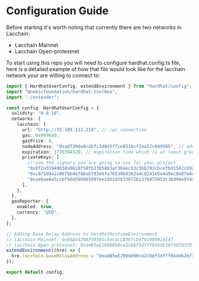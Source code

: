 # Configuration Guide

Before starting it's worth noting that currently there are two networks in Lacchain:

- Lacchain Mainnet
- Lacchain Open-protestnet

To start using this repo you will need to configure hardhat.config.ts file, here is a detailed example
of how that file would look like for the lacchain network your are willing to connect to:

```ts
import { HardhatUserConfig, extendEnvironment } from "hardhat/config";
import "@nomicfoundation/hardhat-toolbox";
import "./extender";

const config: HardhatUserConfig = {
  solidity: "0.8.18",
  networks: {
    lacchain: {
      url: "http://35.185.112.219", // rpc connection
      gas: 0x989680,
      gasPrice: 0,
      nodeAddress: "0xad730de8c4bfc3d845f7ce851bcf2ea17c049585", // address the node you are connecting with.
      expiration: 1736394529, // expiration time which is at least greater than current 10 digits unix timestamp
      privateKeys: [
        // use the signers you are going to use for your project
        "0x8f2a55949038a9610f50fb23b5883af3b4ecb3c3bb792cbcefbd1542c692be63",
        "0xc87509a1c067bbde78beb793e6fa76530b6382a4c0241e5e4a9ec0a0f44dc0d3",
        "0xae6ae8e5ccbfb04590405997ee2d52d2b330726137b875053c36d94e974d162f",
      ],
    },
  },
  gasReporter: {
    enabled: true,
    currency: "USD",
  },
};

// Adding Base Relay Address to HardhatRuntimeEnvironment
// lacchain Mainnet: 0xEAA5420AF59305c5ecacCB38fcDe70198001d147
// lacchain Open-protesnet: 0xa4B5eE2906090ce2cDbf5dfff944db26f397037D
extendEnvironment((hre) => {
  hre.lacchain.baseRelayAddress = "0xa4B5eE2906090ce2cDbf5dfff944db26f397037D";
});

export default config;
```
